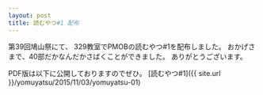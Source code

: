 ```yaml
---
layout: post
title: 読むやつ#1 配布
---
```

第39回鳩山祭にて、
329教室でPMOBの読むやつ#1を配布しました。
おかげさまで、40部だかなんだかさばくことができました。
ありがとうございます。

PDF版は以下に公開しておりますのでぜひ。
[読むやつ#1]({{ site.url }}/yomuyatsu/2015/11/03/yomuyatsu-01)

